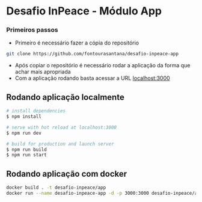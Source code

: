 # Desafio InPeace - Módulo App

### Primeiros passos
- Primeiro é necessário fazer a cópia do repositório
```bash
git clone https://github.com/fontourasantana/desafio-inpeace-app
```
- Após copiar o repositório é necessário rodar a aplicação da forma que achar mais apropriada
- Com a aplicação rodando basta acessar a URL [localhost:3000](http://localhost:3000/)

## Rodando aplicação localmente

```bash
# install dependencies
$ npm install

# serve with hot reload at localhost:3000
$ npm run dev

# build for production and launch server
$ npm run build
$ npm run start
```

## Rodando aplicação com docker
```bash
docker build . -t desafio-inpeace/app
docker run --name desafio-inpeace-app -d -p 3000:3000 desafio-inpeace/app:latest
```
